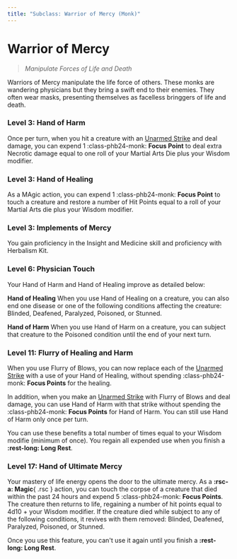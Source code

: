 ```yaml
---
title: "Subclass: Warrior of Mercy (Monk)"
---
```


<p style="display:none">
Manipulate Forces of Life and Death
</p>

# Warrior of Mercy

> *Manipulate Forces of Life and Death*

Warriors of Mercy manipulate the life force of others. These monks are wandering physicians but they bring a swift end to their enemies. They often wear masks, presenting themselves as facelless bringgers of life and death.

### Level 3: Hand of Harm

Once per turn, when you hit a creature with an [Unarmed Strike] and deal damage, you can expend 1 :class-phb24-monk: **Focus Point** to deal extra Necrotic damage equal to one roll of your Martial Arts Die plus your Wisdom modifier.

### Level 3: Hand of Healing

As a MAgic action, you can expend 1 :class-phb24-monk: **Focus Point** to touch a creature and restore a number of Hit Points equal to a roll of your Martial Arts die plus your Wisdom modifier.

### Level 3: Implements of Mercy

You gain proficiency in the Insight and Medicine skill and proficiency with Herbalism Kit.

### Level 6: Physician Touch

Your Hand of Harm and Hand of Healing improve as detailed below:

**Hand of Healing**  When you use Hand of Healing on a creature, you can also end one disease or one of the following conditions affecting the creature: Blinded, Deafened, Paralyzed, Poisoned, or Stunned.

**Hand of Harm**  When you use Hand of Harm on a creature, you can subject that creature to the Poisoned condition until the end of your next turn.

### Level 11: Flurry of Healing and Harm

When you use Flurry of Blows, you can now replace each of the [Unarmed Strike] with a use of your Hand of Healing, without spending :class-phb24-monk: **Focus Points** for the healing.

In addition, when you make an [Unarmed Strike] with Flurry of Blows and deal damage, you can use Hand of Harm with that strike without spending the :class-phb24-monk: **Focus Points** for Hand of Harm. You can still use Hand of Harm only once per turn.

You can use these benefits a total number of times equal to your Wisdom modifie (minimum of once). You regain all expended use when you finish a **:rest-long: Long Rest**.

### Level 17: Hand of Ultimate Mercy

Your mastery of life energy opens the door to the ultimate mercy. As a **:rsc-a: Magic**{ .rsc } action, you can touch the corpse of a creature that died within the past 24 hours and expend 5 :class-phb24-monk: **Focus Points**. The creature then returns to life, regaining a number of hit points equal to 4d10 + your Wisdom modifier. If the creature died while subject to any of the following conditions, it revives with them removed: Blinded, Deafened, Paralyzed, Poisoned, or Stunned.

Once you use this feature, you can't use it again until you finish a **:rest-long: Long Rest**.

[Unarmed Strike]: ../../gameplay/phb/action.md#unarmed-strike